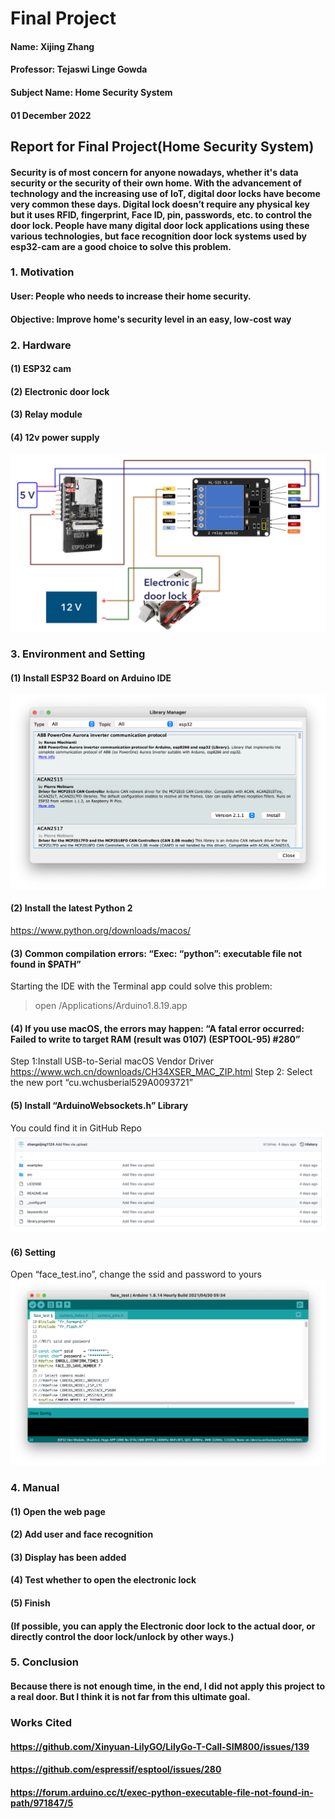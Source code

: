 # Final Project
#### Name: Xijing Zhang
#### Professor: Tejaswi Linge Gowda
#### Subject Name: Home Security System
#### 01 December 2022

## Report for Final Project(Home Security System)

#### Security is of most concern for anyone nowadays, whether it's data security or the security of their own home. With the advancement of technology and the increasing use of IoT, digital door locks have become very common these days. Digital lock doesn’t require any physical key but it uses RFID, fingerprint, Face ID, pin, passwords, etc. to control the door lock. People have many digital door lock applications using these various technologies, but face recognition door lock systems used by esp32-cam are a good choice to solve this problem.

### 1. Motivation
#### User: People who needs to increase their home security.
#### Objective: Improve home's security level in an easy, low-cost way

### 2. Hardware
#### (1) ESP32 cam
#### (2) Electronic door lock
#### (3) Relay module 
#### (4) 12v power supply
![alt text](https://github.com/zhangxijing1124/AME494-598Fall2022/blob/main/Final%20Project/Picture.jpg)

### 3. Environment and Setting
#### (1) Install ESP32 Board on Arduino IDE
![alt text](https://github.com/zhangxijing1124/AME494-598Fall2022/blob/main/Final%20Project/Picture/Screen%20Shot%202022-12-05%20at%201.08.34%20AM.png)
#### (2) Install the latest Python 2
https://www.python.org/downloads/macos/

#### (3) Common compilation errors: “Exec: “python”: executable file not found in $PATH”
Starting the IDE with the Terminal app could solve this problem:
> open /Applications/Arduino1.8.19.app
#### (4) If you use macOS, the errors may happen: “A fatal error occurred: Failed to write to target RAM (result was 0107) (ESPTOOL-95) #280”
Step 1:Install USB-to-Serial macOS Vendor Driver
https://www.wch.cn/downloads/CH34XSER_MAC_ZIP.html
Step 2: Select the new port “cu.wchusberial529A0093721”

#### (5) Install “ArduinoWebsockets.h” Library
You could find it in GitHub Repo
![alt text](https://github.com/zhangxijing1124/AME494-598Fall2022/blob/main/Final%20Project/Picture/WechatIMG970.png)

#### (6) Setting
Open “face_test.ino”, change the ssid and password to yours
![alt text](https://github.com/zhangxijing1124/AME494-598Fall2022/blob/main/Final%20Project/Picture/Screen%20Shot%202022-12-05%20at%201.28.46%20AM.png)

### 4. Manual
#### (1) Open the web page
#### (2) Add user and face recognition
#### (3) Display has been added
#### (4) Test whether to open the electronic lock
#### (5) Finish
#### (If possible, you can apply the Electronic door lock to the actual door, or directly control the door lock/unlock by other ways.)

### 5. Conclusion
#### Because there is not enough time, in the end, I did not apply this project to a real door. But I think it is not far from this ultimate goal.

### Works Cited
#### https://github.com/Xinyuan-LilyGO/LilyGo-T-Call-SIM800/issues/139
#### https://github.com/espressif/esptool/issues/280
#### https://forum.arduino.cc/t/exec-python-executable-file-not-found-in-path/971847/5
